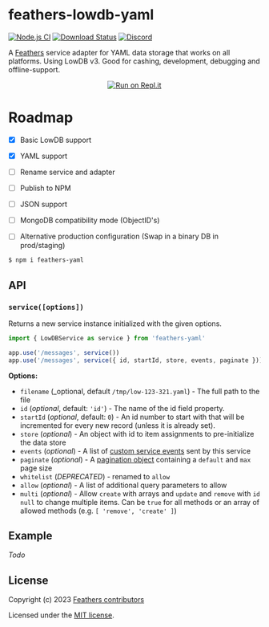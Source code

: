 # feathers-lowdb-yaml


[![Node.js CI](https://github.com/FossPrime/feathers-lowdb-yaml/actions/workflows/Node18.yaml/badge.svg)](https://github.com/FossPrime/feathers-lowdb-yaml/actions/workflows/Node18.yaml)
[![Download Status](https://img.shields.io/npm/dm/@feathersjs/memory.svg?style=flat-square)](https://www.npmjs.com/package/@feathersjs/memory)
[![Discord](https://badgen.net/badge/icon/discord?icon=discord&label)](https://discord.gg/qa8kez8QBx)

A [Feathers](https://feathersjs.com) service adapter for YAML data storage that works on all platforms.
Using LowDB v3. Good for cashing, development, debugging and offline-support.

<p align="center">
  <a href="https://replit.com/new/github/FossPrime/feathers-yaml"><img src="https://replit.com/badge/github/feathersjs/playground" alt="Run on Repl.it"></a> 
</p>

# Roadmap

- [x] Basic LowDB support
- [x] YAML support
- [ ] Rename service and adapter
- [ ] Publish to NPM
- [ ] JSON support
- [ ] MongoDB compatibility mode (ObjectID's)
- [ ] Alternative production configuration (Swap in a binary DB in prod/staging)


```bash
$ npm i feathers-yaml
```

## API

### `service([options])`

Returns a new service instance initialized with the given options.

```js
import { LowDBService as service } from 'feathers-yaml'

app.use('/messages', service())
app.use('/messages', service({ id, startId, store, events, paginate }))
```

**Options:**

- `filename` (_optional, default `/tmp/low-123-321.yaml`) - The full path to the file
- `id` (_optional_, default: `'id'`) - The name of the id field property.
- `startId` (_optional_, default: `0`) - An id number to start with that will be incremented for every new record (unless it is already set).
- `store` (_optional_) - An object with id to item assignments to pre-initialize the data store
- `events` (_optional_) - A list of [custom service events](https://docs.feathersjs.com/api/events.html#custom-events) sent by this service
- `paginate` (_optional_) - A [pagination object](https://docs.feathersjs.com/api/databases/common.html#pagination) containing a `default` and `max` page size
- `whitelist` (_DEPRECATED_) - renamed to `allow`
- `allow` (_optional_) - A list of additional query parameters to allow
- `multi` (_optional_) - Allow `create` with arrays and `update` and `remove` with `id` `null` to change multiple items. Can be `true` for all methods or an array of allowed methods (e.g. `[ 'remove', 'create' ]`)

## Example

_Todo_

## License

Copyright (c) 2023 [Feathers contributors](https://github.com/feathersjs/feathers/graphs/contributors)

Licensed under the [MIT license](LICENSE).
